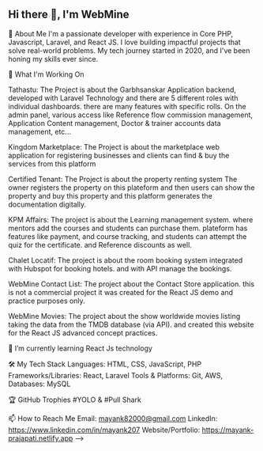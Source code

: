 ## Hi there 👋, I'm WebMine

🚀 About Me
I'm a passionate developer with experience in Core PHP, Javascript, Laravel, and React JS. I love building impactful projects that solve real-world problems. My tech journey started in 2020, and I've been honing my skills ever since.

🔭 What I'm Working On

Tathastu: The Project is about the Garbhsanskar Application backend, developed with Laravel Technology and there are 5 different roles with individual dashboards. there are many features with specific rolls. On the admin panel, various access like Reference flow commission management, Application Content management, Doctor & trainer accounts data management, etc...

Kingdom Marketplace: The Project is about the marketplace web application for registering businesses and clients can find & buy the services from this platform

Certified Tenant: The Project is about the property renting system The owner registers the property on this plateform and then users can show the property and buy this property and this platform generates the documentation digitally. 

KPM Affairs: The project is about the Learning management system. where mentors add the courses and students can purchase them. plateform has features like payment, and course tracking, and students can attempt the quiz for the certificate. and Reference discounts as well.

Chalet Locatif: The project is about the room booking system integrated with Hubspot for booking hotels. and with API manage the bookings. 

WebMine Contact List: The project about the Contact Store application. this is not a commercial project it was created for the React JS demo and practice purposes only. 

WebMine Movies: The project about the show worldwide movies listing taking the data from the TMDB database (via API). and created this website for the React JS advanced concept practices. 

🌱 I’m currently learning React Js technology

🛠️ My Tech Stack
Languages: HTML, CSS, JavaScript, PHP
Frameworks/Libraries: React, Laravel
Tools & Platforms: Git, AWS, 
Databases:  MySQL

🏆 GitHub Trophies
#YOLO & #Pull Shark

📫 How to Reach Me
Email: mayank82000@gmail.com
LinkedIn: https://www.linkedin.com/in/mayank207
Website/Portfolio: https://mayank-prajapati.netlify.app
-->
